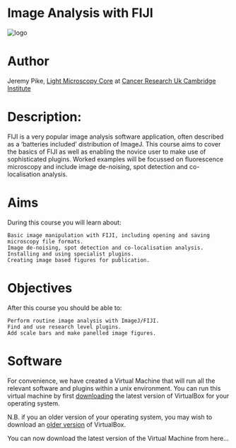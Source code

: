 # Image Analysis with FIJI


![logo](http://fiji.sc/_images/a/ae/Fiji-icon.png)


# Author

Jeremy Pike, [Light Microscopy Core](http://www.lightmicroscopy.cruk.cam.ac.uk/) at [Cancer Research Uk Cambridge Institute](http://www.cruk.cam.ac.uk/)

# Description: 

FIJI is a very popular image analysis software application, often described as a ‘batteries included’ distribution of ImageJ. This course aims to cover the basics of FIJI as well as enabling the novice user to make use of sophisticated plugins. Worked examples will be focussed on fluorescence microscopy and include image de-noising, spot detection and co-localisation analysis. 

# Aims

During this course you will learn about:

    Basic image manipulation with FIJI, including opening and saving microscopy file formats.
    Image de-noising, spot detection and co-localisation analysis.
    Installing and using specialist plugins.
    Creating image based figures for publication. 
    
# Objectives

After this course you should be able to:

    Perform routine image analysis with ImageJ/FIJI.
    Find and use research level plugins.
    Add scale bars and make panelled image figures. 

# Software

For convenience, we have created a Virtual Machine that will run all the relevant software and plugins within a unix environment. You can run this virtual machine by first [downloading](https://www.virtualbox.org/wiki/Downloads) the latest version of VirtualBox for your operating system. 

N.B. if you an older version of your operating system, you may wish to download an [older version](https://www.virtualbox.org/wiki/Download_Old_Builds_4_3) of VirtualBox.


You can now download the latest version of the Virtual Machine from here...
